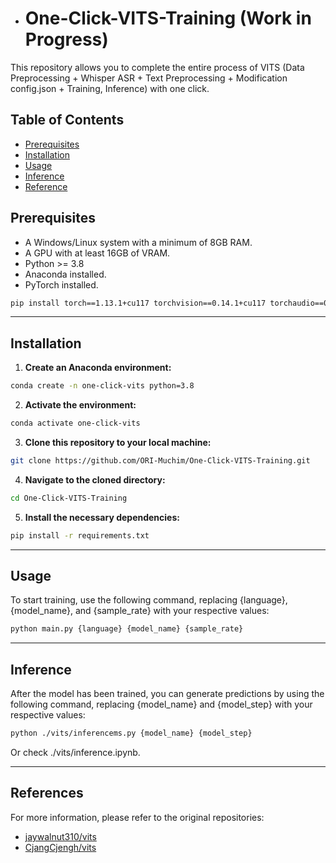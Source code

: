 - # One-Click-VITS-Training (Work in Progress)

This repository allows you to complete the entire process of VITS (Data Preprocessing + Whisper ASR + Text Preprocessing + Modification config.json + Training, Inference) with one click.

## Table of Contents 
- [Prerequisites](#prerequisites)
- [Installation](#installation)
- [Usage](#usage)
- [Inference](#inference)
- [Reference](#Reference)

## Prerequisites
- A Windows/Linux system with a minimum of 8GB RAM.
- A GPU with at least 16GB of VRAM.
- Python >= 3.8
- Anaconda installed.
- PyTorch installed.

```sh
pip install torch==1.13.1+cu117 torchvision==0.14.1+cu117 torchaudio==0.13.1 --extra-index-url https://download.pytorch.org/whl/cu117
```

---

## Installation 
1. **Create an Anaconda environment:**

```sh
conda create -n one-click-vits python=3.8
```

2. **Activate the environment:**

```sh
conda activate one-click-vits
```

3. **Clone this repository to your local machine:**

```sh
git clone https://github.com/ORI-Muchim/One-Click-VITS-Training.git
```

4. **Navigate to the cloned directory:**

```sh
cd One-Click-VITS-Training
```

5. **Install the necessary dependencies:**

```sh
pip install -r requirements.txt
```

---
## Usage

To start training, use the following command, replacing {language}, {model_name}, and {sample_rate} with your respective values:

```sh
python main.py {language} {model_name} {sample_rate}
```

---
## Inference

After the model has been trained, you can generate predictions by using the following command, replacing {model_name} and {model_step} with your respective values:

```sh
python ./vits/inferencems.py {model_name} {model_step}
```

Or check ./vits/inference.ipynb.



---
## References

For more information, please refer to the original repositories: 
- [jaywalnut310/vits](https://github.com/jaywalnut310/vits.git) 
- [CjangCjengh/vits](https://github.com/CjangCjengh/vits.git)